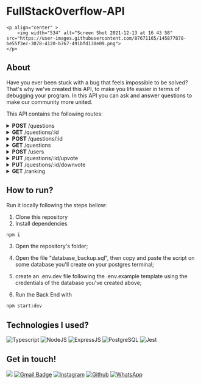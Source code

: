 # FullStackOverflow-API

	<p align="center" >
		<img width="534" alt="Screen Shot 2021-12-13 at 16 43 58" src="https://user-images.githubusercontent.com/87671165/145877878-be55f3ec-3078-4120-b767-491bfd130e09.png">
	</p>

## About

Have you ever been stuck with a bug that feels impossible to be solved? That's why we've created this API, to make you life easier in terms of debugging your program. In this API you can ask and answer questions to make our community more united.

This API contains the following routes:

<details>
    <summary><strong>POST</strong>  /questions</summary>
    
* Adds a new question
    
    ```json
      {
	      "question": "What the hell is happening?",
	      "student": "Bob",
	      "class": "T3",
	      "tags": "typescript, life, javascript"
      }
    ```
    
   It must return the id of the question you've registered

```json
      {
         "id": 123456
      }
```
      
</details> 

<details>
    <summary><strong>GET</strong>  /questions/:id</summary>
    
There are 2 possibilities, an answered question or a question that has not been answered yet
```json
{
	"question": "What the hell is going on?",
	"student": "Bob",
	"class": "T3",
	"tags": "typescript, vida, javascript"
	"answered": false,
	"submitAt": "2021-01-01 10:12"
}
```

E pergunta respondida.

```json
{
	"question": "What the hell is going on?",
	"student": "Zoru",
	"class": "T3",
	"tags": "typescript, vida, javascript"
	"answered": true,
	"submitAt": "2021-01-01 10:12"
	"answeredAt": "2021-01-01 10:30"
	"answeredBy": "Vegeta",
	"answer": "More than 8 thousand!!" 
}
```
</details> 

<details>
    <summary><strong>POST</strong> /questions/:id</summary>
    
This route is used to answer the question  e ela deve capturar um based on th question's id **Bearer token** that'll be used to identify the student who answered

```json
{
	"answer": "More than 8 thousand" 
}
```
</details>

<details>
    <summary><strong>GET</strong> /questions</summary>

This route must return only the unanswered questions

```json
[
	{
		"id": 123243,
		"question": "What the hell is going on?", 
		"student": "Bob", 
		"class": "T3",
		"submitAt": "2021-01-01 10:12"
	}
]
```
</details>


<details>
    <summary><strong>POST</strong> /users</summary>
    
This route is used to register an user

```json
{
	"name": "Vegeta",
	"class": "T3" 
}
```

```json
{
	"token": "1234-5678"
}
```
</details>

<details>
    <summary><strong>PUT</strong> /questions/:id/upvote</summary>
    
This route is used to upvote a question. Each question will be posted with a initial score of 1

</details>

<details> 
    <summary><strong>PUT</strong> /questions/:id/downvote</summary>
    
This route is used to downvote a question.

</details>

<details>
    <summary><strong>GET</strong> /ranking</summary>
    
This route should return the top 10 students ordered by the sum of the points from each question they've answered

**Obs**.: The parameter for the sorting is the quantity of up and downvotes.

**Obs**.: Sorts by `points`

```json
[
	{
		"name": "Vovo Juju",
		"answers": 8001,
		"points": 8001
	},
	{
		"name": "Vegeta",
		"answers": 12,
		"points": 12
	}
]
```
</details>

## How to run?

Run it locally following the steps bellow:

1. Clone this repository
2. Install dependencies
```bash
npm i
```
3. Open the repository's folder;
4. Open the file "database_backup.sql", then copy and paste the script on some database you'll create on your postgres terminal;

5. create an .env.dev file following the .env.example template using the credentials of the database you've created above;

6. Run the Back End with
```bash
npm start:dev
```

## Technologies I used?

![Typescript](https://img.shields.io/badge/TypeScript-007ACC?style=for-the-badge&logo=typescript&logoColor=white)
![NodeJS](https://img.shields.io/badge/Node.js-43853D?style=for-the-badge&logo=node.js&logoColor=white)
![ExpressJS](https://img.shields.io/badge/Express.js-404D59?style=for-the-badge&logo=express&logoColor=white)
![PostgreSQL](https://img.shields.io/badge/PostgreSQL-316192?style=for-the-badge&logo=postgresql&logoColor=white)
![Jest](https://img.shields.io/badge/Jest-C21325?style=for-the-badge&logo=jest&logoColor=white)

## Get in touch!
[<img src="https://img.shields.io/badge/LinkedIn-0077B5?style=for-the-badge&logo=linkedin&logoColor=white" />](https://www.linkedin.com/in/pina-pedrolucas)
[![Gmail Badge](https://img.shields.io/badge/Gmail-D14836?style=for-the-badge&logo=gmail&logoColor=white)](mailto:pedrolucaspina22@gmail.com)
[![Instagram](https://img.shields.io/badge/Instagram-E4405F?style=for-the-badge&logo=instagram&logoColor=white)](https://www.instagram.com/pedrolpin4/)
[![Github](https://img.shields.io/badge/GitHub-100000?style=for-the-badge&logo=github&logoColor=white)](https://github.com/pedrolpin4)
[![WhatsApp](https://img.shields.io/badge/WhatsApp-25D366?style=for-the-badge&logo=whatsapp&logoColor=white)](https://api.whatsapp.com/send?phone=5521967431453&text=Olá,%20meu%20amigo!)
